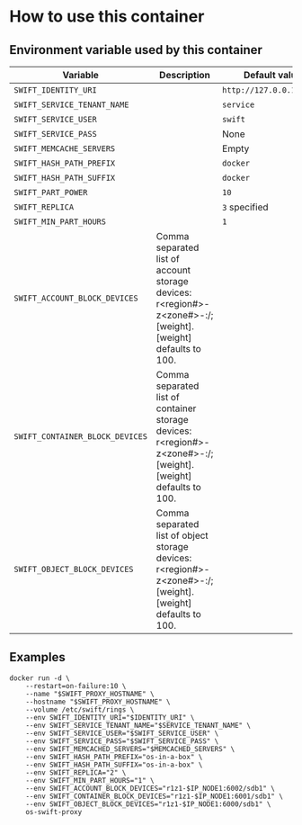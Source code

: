 # How to use this container

## Environment variable used by this container

 Variable | Description | Default value | Required
 --- |---| --- | ----
 `SWIFT_IDENTITY_URI` | | `http://127.0.0.1:35357` | N
 `SWIFT_SERVICE_TENANT_NAME` | | `service` | N
 `SWIFT_SERVICE_USER` | | `swift` | N
 `SWIFT_SERVICE_PASS` | | None | Y
 `SWIFT_MEMCACHE_SERVERS` | | Empty | N
 `SWIFT_HASH_PATH_PREFIX` | | `docker` | N
 `SWIFT_HASH_PATH_SUFFIX` | | `docker` | N
 `SWIFT_PART_POWER` | | `10` | N
 `SWIFT_REPLICA` | | `3` specified| N
 `SWIFT_MIN_PART_HOURS` | | `1` | N
 `SWIFT_ACCOUNT_BLOCK_DEVICES` | Comma separated list of account storage devices: r<region#>-z<zone#>-<ip>:<port>/<device>;[weight]. [weight] defaults to 100. | | Y
 `SWIFT_CONTAINER_BLOCK_DEVICES` | Comma separated list of container storage devices: r<region#>-z<zone#>-<ip>:<port>/<device>;[weight]. [weight] defaults to 100. | | Y
 `SWIFT_OBJECT_BLOCK_DEVICES` | Comma separated list of object storage devices: r<region#>-z<zone#>-<ip>:<port>/<device>;[weight]. [weight] defaults to 100. | | Y

## Examples

    docker run -d \
        --restart=on-failure:10 \
        --name "$SWIFT_PROXY_HOSTNAME" \
        --hostname "$SWIFT_PROXY_HOSTNAME" \
        --volume /etc/swift/rings \
        --env SWIFT_IDENTITY_URI="$IDENTITY_URI" \
        --env SWIFT_SERVICE_TENANT_NAME="$SERVICE_TENANT_NAME" \
        --env SWIFT_SERVICE_USER="$SWIFT_SERVICE_USER" \
        --env SWIFT_SERVICE_PASS="$SWIFT_SERVICE_PASS" \
        --env SWIFT_MEMCACHED_SERVERS="$MEMCACHED_SERVERS" \
        --env SWIFT_HASH_PATH_PREFIX="os-in-a-box" \
        --env SWIFT_HASH_PATH_SUFFIX="os-in-a-box" \
        --env SWIFT_REPLICA="2" \
        --env SWIFT_MIN_PART_HOURS="1" \
        --env SWIFT_ACCOUNT_BLOCK_DEVICES="r1z1-$IP_NODE1:6002/sdb1" \
        --env SWIFT_CONTAINER_BLOCK_DEVICES="r1z1-$IP_NODE1:6001/sdb1" \
        --env SWIFT_OBJECT_BLOCK_DEVICES="r1z1-$IP_NODE1:6000/sdb1" \
        os-swift-proxy
